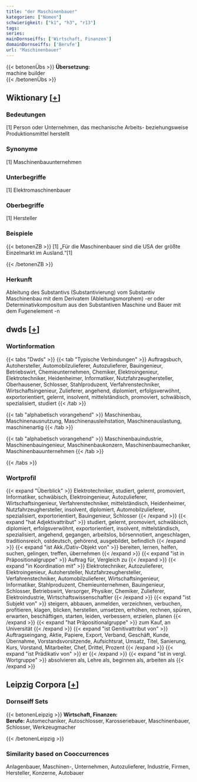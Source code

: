 ```yaml
---
title: "der Maschinenbauer"
kategorien: ["Nomen"]
schwierigkeit: ["k1", "h3", "r13"]
tags:
series:
mainDornseiffs: ['Wirtschaft, Finanzen']
domainDornseiffs: ['Berufe']
url: "Maschinenbauer"
---
```


{{< betonenÜbs >}}
**Übersetzung:**  
machine builder  
{{< /betonenÜbs >}}

## Wiktionary [[+](https://de.wiktionary.org/wiki/Maschinenbauer)]

### Bedeutungen
[1] Person oder Unternehmen, das mechanische Arbeits- beziehungsweise Produktionsmittel herstellt  

### Synonyme
[1] Maschinenbauunternehmen  

### Unterbegriffe
[1] Elektromaschinenbauer  

### Oberbegriffe
[1] Hersteller  

### Beispiele
{{< betonenZB >}}
[1] „Für die Maschinenbauer sind die USA der größte Einzelmarkt im Ausland.“[1]  

{{< /betonenZB >}}
### Herkunft
Ableitung des Substantivs (Substantivierung) vom Substantiv Maschinenbau mit dem Derivatem (Ableitungsmorphem) -er oder Determinativkompositum aus den Substantiven Maschine und Bauer mit dem Fugenelement -n  



## dwds [[+](https://www.dwds.de/wb/Maschinenbauer)]

### Wortinformation
{{< tabs "Dwds" >}}
{{< tab "Typische Verbindungen" >}}
Auftragsbuch, Autohersteller, Automobilzulieferer, Autozulieferer, Bauingenieur, Betriebswirt, Chemieunternehmen, Chemiker, Elektroingenieur, Elektrotechniker, Heidenheimer, Informatiker, Nutzfahrzeughersteller, Oberhausener, Schlosser, Stahlproduzent, Verfahrenstechniker, Wirtschaftsingenieur, Zulieferer, angehend, diplomiert, erfolgsverwöhnt, exportorientiert, gelernt, insolvent, mittelständisch, promoviert, schwäbisch, spezialisiert, studiert
{{< /tab >}}

{{< tab "alphabetisch vorangehend" >}}
Maschinenbau, Maschinenausnutzung, Maschinenausleihstation, Maschinenauslastung, maschinenartig
{{< /tab >}}

{{< tab "alphabetisch vorangehend" >}}
Maschinenbauindustrie, Maschinenbauingenieur, Maschinenbaukonzern, Maschinenbaumechaniker, Maschinenbauunternehmen
{{< /tab >}}

{{< /tabs >}}

### Wortprofil
{{< expand "Überblick" >}} Elektrotechniker, studiert, gelernt, promoviert, Informatiker, schwäbisch, Elektroingenieur, Autozulieferer, Wirtschaftsingenieur, Verfahrenstechniker, mittelständisch, Heidenheimer, Nutzfahrzeughersteller, insolvent, diplomiert, Automobilzulieferer, spezialisiert, exportorientiert, Bauingenieur, Schlosser {{< /expand >}}
{{< expand "hat Adjektivattribut" >}} studiert, gelernt, promoviert, schwäbisch, diplomiert, erfolgsverwöhnt, exportorientiert, insolvent, mittelständisch, spezialisiert, angehend, gegangen, arbeitslos, börsennotiert, angeschlagen, traditionsreich, ostdeutsch, gehörend, ausgebildet, befindlich {{< /expand >}}
{{< expand "ist Akk./Dativ-Objekt von" >}} bereiten, lernen, helfen, suchen, gelingen, treffen, übernehmen {{< /expand >}}
{{< expand "ist in Präpositionalgruppe" >}} Auftrag für, Vergleich zu {{< /expand >}}
{{< expand "in Koordination mit" >}} Elektrotechniker, Autozulieferer, Elektroingenieur, Autohersteller, Nutzfahrzeughersteller, Verfahrenstechniker, Automobilzulieferer, Wirtschaftsingenieur, Informatiker, Stahlproduzent, Chemieunternehmen, Bauingenieur, Schlosser, Betriebswirt, Versorger, Physiker, Chemiker, Zulieferer, Elektroindustrie, Wirtschaftswissenschaftler {{< /expand >}}
{{< expand "ist Subjekt von" >}} steigern, abbauen, anmelden, verzeichnen, verbuchen, profitieren, klagen, blicken, herstellen, umsetzen, erhöhen, rechnen, spüren, erwarten, beschäftigen, starten, leiden, verbessern, erzielen, planen {{< /expand >}}
{{< expand "hat Präpositionalgruppe" >}} zum Kauf, an Universität {{< /expand >}}
{{< expand "ist Genitivattribut von" >}} Auftragseingang, Aktie, Papiere, Export, Verband, Geschäft, Kunde, Übernahme, Vorstandsvorsitzende, Aufsichtsrat, Umsatz, Titel, Sanierung, Kurs, Vorstand, Mitarbeiter, Chef, Drittel, Prozent {{< /expand >}}
{{< expand "ist Prädikativ von" >}} er {{< /expand >}}
{{< expand "ist in vergl. Wortgruppe" >}} absolvieren als, Lehre als, beginnen als, arbeiten als {{< /expand >}}

## Leipzig Corpora [[+](https://corpora.uni-leipzig.de/en/res?word=Maschinenbauer&corpusId=deu_newscrawl-public_2018)]

### Dornseiff Sets
{{< betonenLeipzig >}}
**Wirtschaft, Finanzen:**  
**Berufe:** Automechaniker, Autoschlosser, Karosseriebauer, Maschinenbauer, Schlosser, Werkzeugmacher  

{{< /betonenLeipzig >}}

### Similarity based on Cooccurrences
Anlagenbauer, Maschinen-, Unternehmen, Autozulieferer, Industrie, Firmen, Hersteller, Konzerne, Autobauer

